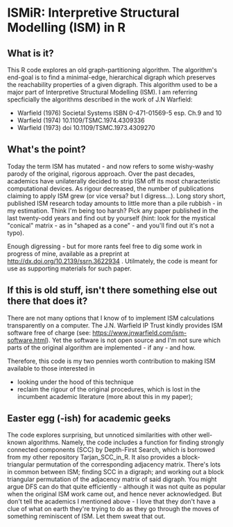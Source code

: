 # ISMiR: Interpretive Structural Modelling (ISM) in R

## What is it?
This R code explores an old graph-partitioning algorithm. The algorithm's end-goal is to find a minimal-edge, hierarchical digraph which preserves the reachability properties of a given digraph. This algorithm used to be a major part of Interpretive Structural Modelling (ISM). I am referring specficially the algorithms described in the work of J.N Warfield:
- Warfield (1976) Societal Systems ISBN 0-471-01569-5 esp. Ch.9 and 10
- Warfield (1974) 10.1109/TSMC.1974.4309336
- Warfield (1973) doi 10.1109/TSMC.1973.4309270

## What's the point?
Today the term ISM has mutated - and now refers to some wishy-washy parody of the original, rigorous approach. Over the past decades, academics have unilaterally decided to strip ISM off its most characteristic computational devices. As rigour decreased, the number of publications claiming to apply ISM grew (or vice versa? but I digress...). Long story short, published ISM research today amounts to little more than a pile rubbish - in my estimation. Think I'm being too harsh? Pick any paper published in the last twenty-odd years and find out by yourself (hint: look for the mystical "conical" matrix - as in "shaped as a cone" - and you'll find out it's not a typo).

Enough digressing - but for more rants feel free to dig some work in progress of mine, available as a preprint at http://dx.doi.org/10.2139/ssrn.3622934 . 
Utilmately, the code is meant for use as supporting materials for such paper.

## If this is old stuff, isn't there something else out there that does it?
There are not many options that I know of to implement ISM calculations transparently on a computer. The J.N. Warfield IP Trust kindly provides ISM software free of charge (see: https://www.jnwarfield.com/ism-software.html). Yet the software is not open source and I'm not sure which parts of the original algorithm are implemented - if any - and how.

Therefore, this code is my two pennies worth contribution to making ISM available to those interested in
- looking under the hood of this technique
- reclaim the rigour of the original procedures, which is lost in the incumbent academic literature (more about this in my paper); 

## Easter egg (-ish) for academic geeks
The code explores surprising, but unnoticed similarities with other well-known algorithms. Namely, the code includes a function for finding strongly connected components (SCC) by Depth-First Search, which is borrowed from my other repository Tarjan_SCC_in_R.  It also provides a block-triangular permutation of the corresponding adjacency matrix.
There's lots in common between ISM; finding SCC in a digraph; and working out a block triangular permutation of the adjacency matrix of said digraph. You might argue DFS can do that quite efficiently - although it was not quite as popular when the original ISM work came out, and hence never acknowledged. But don't tell the academics I mentioned above - I love that they don't have a clue of what on earth they're trying to do as they go through the moves of something reminiscent of ISM. Let them sweat that out.
